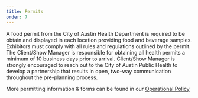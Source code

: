 ```yaml
---
title: Permits
order: 7
---
```


A food permit from the City of Austin Health Department is required to be obtain and displayed in each location providing food and beverage samples. Exhibitors must comply with all rules and regulations outlined by the permit. The Client/Show Manager is responsible for obtaining all health permits a minimum of 10 business days prior to arrival. Client/Show Manager is strongly encouraged to reach out to the City of Austin Public Health to develop a partnership that results in open, two-way communication throughout the pre-planning process.

More permitting information &amp; forms can be found in our [Operational Policy](https://ops.austinconventioncenter.com/permits_and_licenses)
